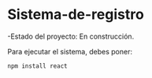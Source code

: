 <h1>Sistema-de-registro</h1> 

-Estado del proyecto: En construcción.

Para ejecutar el sistema, debes poner:

```npm install react```

